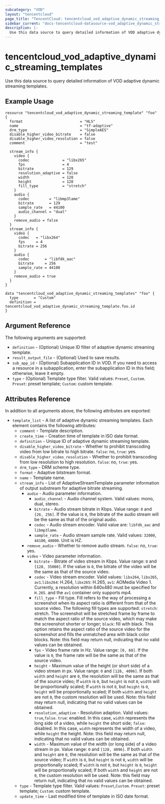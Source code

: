 ```yaml
---
subcategory: "VOD"
layout: "tencentcloud"
page_title: "TencentCloud: tencentcloud_vod_adaptive_dynamic_streaming_templates"
sidebar_current: "docs-tencentcloud-datasource-vod_adaptive_dynamic_streaming_templates"
description: |-
  Use this data source to query detailed information of VOD adaptive dynamic streaming templates.
---
```


# tencentcloud_vod_adaptive_dynamic_streaming_templates

Use this data source to query detailed information of VOD adaptive dynamic streaming templates.

## Example Usage

```hcl
resource "tencentcloud_vod_adaptive_dynamic_streaming_template" "foo" {
  format                          = "HLS"
  name                            = "tf-adaptive"
  drm_type                        = "SimpleAES"
  disable_higher_video_bitrate    = false
  disable_higher_video_resolution = false
  comment                         = "test"

  stream_info {
    video {
      codec               = "libx265"
      fps                 = 4
      bitrate             = 129
      resolution_adaptive = false
      width               = 128
      height              = 128
      fill_type           = "stretch"
    }
    audio {
      codec         = "libmp3lame"
      bitrate       = 129
      sample_rate   = 44100
      audio_channel = "dual"
    }
    remove_audio = false
  }
  stream_info {
    video {
      codec   = "libx264"
      fps     = 4
      bitrate = 256
    }
    audio {
      codec       = "libfdk_aac"
      bitrate     = 256
      sample_rate = 44100
    }
    remove_audio = true
  }
}

data "tencentcloud_vod_adaptive_dynamic_streaming_templates" "foo" {
  type       = "Custom"
  definition = tencentcloud_vod_adaptive_dynamic_streaming_template.foo.id
}
```

## Argument Reference

The following arguments are supported:

* `definition` - (Optional) Unique ID filter of adaptive dynamic streaming template.
* `result_output_file` - (Optional) Used to save results.
* `sub_app_id` - (Optional) Subapplication ID in VOD. If you need to access a resource in a subapplication, enter the subapplication ID in this field; otherwise, leave it empty.
* `type` - (Optional) Template type filter. Valid values: `Preset`, `Custom`. `Preset`: preset template; `Custom`: custom template.

## Attributes Reference

In addition to all arguments above, the following attributes are exported:

* `template_list` - A list of adaptive dynamic streaming templates. Each element contains the following attributes:
  * `comment` - Template description.
  * `create_time` - Creation time of template in ISO date format.
  * `definition` - Unique ID of adaptive dynamic streaming template.
  * `disable_higher_video_bitrate` - Whether to prohibit transcoding video from low bitrate to high bitrate. `false`: no, `true`: yes.
  * `disable_higher_video_resolution` - Whether to prohibit transcoding from low resolution to high resolution. `false`: no, `true`: yes.
  * `drm_type` - DRM scheme type.
  * `format` - Adaptive bitstream format.
  * `name` - Template name.
  * `stream_info` - List of AdaptiveStreamTemplate parameter information of output substream for adaptive bitrate streaming.
    * `audio` - Audio parameter information.
      * `audio_channel` - Audio channel system. Valid values: mono, dual, stereo.
      * `bitrate` - Audio stream bitrate in Kbps. Value range: `0` and `[26, 256]`. If the value is `0`, the bitrate of the audio stream will be the same as that of the original audio.
      * `codec` - Audio stream encoder. Valid value are: `libfdk_aac` and `libmp3lame`.
      * `sample_rate` - Audio stream sample rate. Valid values: `32000`, `44100`, `48000`. Unit is HZ.
    * `remove_audio` - Whether to remove audio stream. `false`: no, `true`: yes.
    * `video` - Video parameter information.
      * `bitrate` - Bitrate of video stream in Kbps. Value range: `0` and `[128, 35000]`. If the value is `0`, the bitrate of the video will be the same as that of the source video.
      * `codec` - Video stream encoder. Valid values: `libx264`, `libx265`, `av1`.`libx264`: H.264, `libx265`: H.265, `av1`: AOMedia Video 1. Currently, a resolution within 640x480 must be specified for `H.265`. and the `av1` container only supports mp4.
      * `fill_type` - Fill type. Fill refers to the way of processing a screenshot when its aspect ratio is different from that of the source video. The following fill types are supported: `stretch`: stretch. The screenshot will be stretched frame by frame to match the aspect ratio of the source video, which may make the screenshot shorter or longer; `black`: fill with black. This option retains the aspect ratio of the source video for the screenshot and fills the unmatched area with black color blocks. Note: this field may return null, indicating that no valid values can be obtained.
      * `fps` - Video frame rate in Hz. Value range: `[0, 60]`. If the value is `0`, the frame rate will be the same as that of the source video.
      * `height` - Maximum value of the height (or short side) of a video stream in px. Value range: `0` and `[128, 4096]`. If both `width` and `height` are `0`, the resolution will be the same as that of the source video; If `width` is `0`, but `height` is not `0`, `width` will be proportionally scaled; If `width` is not `0`, but `height` is `0`, `height` will be proportionally scaled; If both `width` and `height` are not `0`, the custom resolution will be used. Note: this field may return null, indicating that no valid values can be obtained.
      * `resolution_adaptive` - Resolution adaption. Valid values: `true`,`false`. `true`: enabled. In this case, `width` represents the long side of a video, while `height` the short side; `false`: disabled. In this case, `width` represents the width of a video, while `height` the height. Note: this field may return null, indicating that no valid values can be obtained.
      * `width` - Maximum value of the width (or long side) of a video stream in px. Value range: `0` and `[128, 4096]`. If both `width` and `height` are `0`, the resolution will be the same as that of the source video; If `width` is `0`, but `height` is not `0`, `width` will be proportionally scaled; If `width` is not `0`, but `height` is `0`, `height` will be proportionally scaled; If both `width` and `height` are not `0`, the custom resolution will be used. Note: this field may return null, indicating that no valid values can be obtained.
  * `type` - Template type filter. Valid values: `Preset`,`Custom`. `Preset`: preset template; `Custom`: custom template.
  * `update_time` - Last modified time of template in ISO date format.


